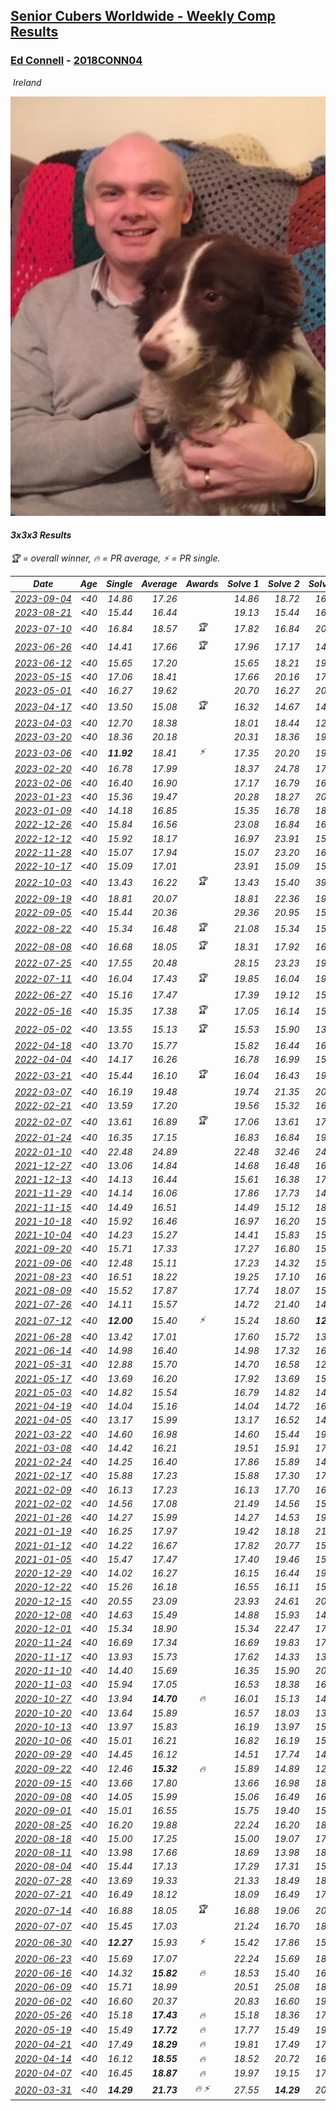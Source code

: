<style>table {white-space: nowrap;}</style>
<link rel="stylesheet" type="text/css" href="/scw-comp/css/flags.css" />

## [Senior Cubers Worldwide - Weekly Comp Results](/scw-comp/results/)
### [Ed Connell](README.md) - [2018CONN04](https://www.worldcubeassociation.org/persons/2018CONN04?event=333)

<i class="flag flag-IE" />&nbsp;Ireland

![Ed Connell](1583010027.jpg)

#### 3x3x3 Results

<span style="white-space: nowrap;">🏆 = overall winner</span>, <span style="white-space: nowrap;">🔥 = PR average</span>, <span style="white-space: nowrap;">⚡ = PR single</span>.

| Date | Age | Single | Average | Awards | Solve 1 | Solve 2 | Solve 3 | Solve 4 | Solve 5 | Video |
| :--: | :--: | --: | --: | :--: | --: | --: | --: | --: | --: | :-- |
| [2023-09-04](../../results/2023-09-04/333.md) | <40 | 14.86 | 17.26 |  | 14.86 | 18.72 | 16.10 | 17.14 | 18.55 | [Desktop](https://www.facebook.com/events/190773964023185/permalink/200451436388771) / [Mobile](https://m.facebook.com/events/190773964023185?view=permalink&id=200451436388771) |
| [2023-08-21](../../results/2023-08-21/333.md) | <40 | 15.44 | 16.44 |  | 19.13 | 15.44 | 16.26 | 17.29 | 15.76 | [Desktop](https://www.facebook.com/events/1826888371060368/permalink/1834332136982658) / [Mobile](https://m.facebook.com/events/1826888371060368?view=permalink&id=1834332136982658) |
| [2023-07-10](../../results/2023-07-10/333.md) | <40 | 16.84 | 18.57 | 🏆 | 17.82 | 16.84 | 20.50 | 28.77 | 17.39 | [Desktop](https://www.facebook.com/events/198208716234931/permalink/204202045635598) / [Mobile](https://m.facebook.com/events/198208716234931?view=permalink&id=204202045635598) |
| [2023-06-26](../../results/2023-06-26/333.md) | <40 | 14.41 | 17.66 | 🏆 | 17.96 | 17.17 | 14.41 | 18.65 | 17.86 | [Desktop](https://www.facebook.com/events/205496442461873/permalink/215719898106194) / [Mobile](https://m.facebook.com/events/205496442461873?view=permalink&id=215719898106194) |
| [2023-06-12](../../results/2023-06-12/333.md) | <40 | 15.65 | 17.20 |  | 15.65 | 18.21 | 19.22 | 16.30 | 17.08 | [Desktop](https://www.facebook.com/events/2098018943739146/permalink/2106561182884922) / [Mobile](https://m.facebook.com/events/2098018943739146?view=permalink&id=2106561182884922) |
| [2023-05-15](../../results/2023-05-15/333.md) | <40 | 17.06 | 18.41 |  | 17.66 | 20.16 | 17.06 | 17.41 | 22.96 | [Desktop](https://www.facebook.com/events/943848890264789/permalink/951518012831210) / [Mobile](https://m.facebook.com/events/943848890264789?view=permalink&id=951518012831210) |
| [2023-05-01](../../results/2023-05-01/333.md) | <40 | 16.27 | 19.62 |  | 20.70 | 16.27 | 20.45 | 19.58 | 18.82 | [Desktop](https://www.facebook.com/events/751816416413742/permalink/759574172304633) / [Mobile](https://m.facebook.com/events/751816416413742?view=permalink&id=759574172304633) |
| [2023-04-17](../../results/2023-04-17/333.md) | <40 | 13.50 | 15.08 | 🏆 | 16.32 | 14.67 | 14.26 | 19.45 | 13.50 | [Desktop](https://www.facebook.com/events/786804792820217/permalink/794022105431819) / [Mobile](https://m.facebook.com/events/786804792820217?view=permalink&id=794022105431819) |
| [2023-04-03](../../results/2023-04-03/333.md) | <40 | 12.70 | 18.38 |  | 18.01 | 18.44 | 12.70 | 20.20 | 18.68 | [Desktop](https://www.facebook.com/events/542929047949179/permalink/550138137228270) / [Mobile](https://m.facebook.com/events/542929047949179?view=permalink&id=550138137228270) |
| [2023-03-20](../../results/2023-03-20/333.md) | <40 | 18.36 | 20.18 |  | 20.31 | 18.36 | 19.68 | 20.55 | 25.74 | [Desktop](https://www.facebook.com/events/241366535002371/permalink/248910510914640) / [Mobile](https://m.facebook.com/events/241366535002371?view=permalink&id=248910510914640) |
| [2023-03-06](../../results/2023-03-06/333.md) | <40 | **11.92** | 18.41 | ⚡ | 17.35 | 20.20 | 19.96 | **11.92** | 17.91 | [Desktop](https://www.facebook.com/events/229553919432988/permalink/236063328782047) / [Mobile](https://m.facebook.com/events/229553919432988?view=permalink&id=236063328782047) |
| [2023-02-20](../../results/2023-02-20/333.md) | <40 | 16.78 | 17.99 |  | 18.37 | 24.78 | 17.22 | 18.39 | 16.78 | [Desktop](https://www.facebook.com/events/569225115154363/permalink/576604254416449) / [Mobile](https://m.facebook.com/events/569225115154363?view=permalink&id=576604254416449) |
| [2023-02-06](../../results/2023-02-06/333.md) | <40 | 16.40 | 16.90 |  | 17.17 | 16.79 | 16.40 | 16.74 | 18.87 | [Desktop](https://www.facebook.com/events/592410912725072/permalink/596207635678733) / [Mobile](https://m.facebook.com/events/592410912725072?view=permalink&id=596207635678733) |
| [2023-01-23](../../results/2023-01-23/333.md) | <40 | 15.36 | 19.47 |  | 20.28 | 18.27 | 20.81 | 15.36 | 19.86 | [Desktop](https://www.facebook.com/events/492735749600024/permalink/501334655406800) / [Mobile](https://m.facebook.com/events/492735749600024?view=permalink&id=501334655406800) |
| [2023-01-09](../../results/2023-01-09/333.md) | <40 | 14.18 | 16.85 |  | 15.35 | 16.78 | 18.42 | 14.18 | 18.80 | [Desktop](https://www.facebook.com/events/4054783058080417/permalink/4067822553443134) / [Mobile](https://m.facebook.com/events/4054783058080417?view=permalink&id=4067822553443134) |
| [2022-12-26](../../results/2022-12-26/333.md) | <40 | 15.84 | 16.56 |  | 23.08 | 16.84 | 16.55 | 16.30 | 15.84 | [Desktop](https://www.facebook.com/events/563573978559176/permalink/571770054406235) / [Mobile](https://m.facebook.com/events/563573978559176?view=permalink&id=571770054406235) |
| [2022-12-12](../../results/2022-12-12/333.md) | <40 | 15.92 | 18.17 |  | 16.97 | 23.91 | 15.92 | 16.79 | 20.76 | [Desktop](https://www.facebook.com/events/1263750814207978/permalink/1274621693120890) / [Mobile](https://m.facebook.com/events/1263750814207978?view=permalink&id=1274621693120890) |
| [2022-11-28](../../results/2022-11-28/333.md) | <40 | 15.07 | 17.94 |  | 15.07 | 23.20 | 16.84 | 17.00 | 19.97 | [Desktop](https://www.facebook.com/events/1541409726309933/permalink/1551767681940804) / [Mobile](https://m.facebook.com/events/1541409726309933?view=permalink&id=1551767681940804) |
| [2022-10-17](../../results/2022-10-17/333.md) | <40 | 15.09 | 17.01 |  | 23.91 | 15.09 | 15.20 | 15.88 | 19.94 | [Desktop](https://www.facebook.com/events/3406415112938858/permalink/3418596225054080) / [Mobile](https://m.facebook.com/events/3406415112938858?view=permalink&id=3418596225054080) |
| [2022-10-03](../../results/2022-10-03/333.md) | <40 | 13.43 | 16.22 | 🏆 | 13.43 | 15.40 | 39.39 | 17.34 | 15.93 | [Desktop](https://www.facebook.com/events/1113163972925182/permalink/1122619831979596) / [Mobile](https://m.facebook.com/events/1113163972925182?view=permalink&id=1122619831979596) |
| [2022-09-19](../../results/2022-09-19/333.md) | <40 | 18.81 | 20.07 |  | 18.81 | 22.36 | 19.81 | 19.25 | 21.16 | [Desktop](https://www.facebook.com/events/400132442274991/permalink/408930011395234) / [Mobile](https://m.facebook.com/events/400132442274991?view=permalink&id=408930011395234) |
| [2022-09-05](../../results/2022-09-05/333.md) | <40 | 15.44 | 20.36 |  | 29.36 | 20.95 | 15.44 | 20.85 | 19.27 | [Desktop](https://www.facebook.com/events/865213714460720/permalink/874201010228657) / [Mobile](https://m.facebook.com/events/865213714460720?view=permalink&id=874201010228657) |
| [2022-08-22](../../results/2022-08-22/333.md) | <40 | 15.34 | 16.48 | 🏆 | 21.08 | 15.34 | 15.63 | 17.48 | 16.33 | [Desktop](https://www.facebook.com/events/1050714292295463/permalink/1054751758558383) / [Mobile](https://m.facebook.com/events/1050714292295463?view=permalink&id=1054751758558383) |
| [2022-08-08](../../results/2022-08-08/333.md) | <40 | 16.68 | 18.05 | 🏆 | 18.31 | 17.92 | 16.68 | 17.92 | 19.91 | [Desktop](https://www.facebook.com/events/825089031814345/permalink/828350898154825) / [Mobile](https://m.facebook.com/events/825089031814345?view=permalink&id=828350898154825) |
| [2022-07-25](../../results/2022-07-25/333.md) | <40 | 17.55 | 20.48 |  | 28.15 | 23.23 | 19.50 | 18.71 | 17.55 | [Desktop](https://www.facebook.com/events/735191414262810/permalink/738730220575596) / [Mobile](https://m.facebook.com/events/735191414262810?view=permalink&id=738730220575596) |
| [2022-07-11](../../results/2022-07-11/333.md) | <40 | 16.04 | 17.43 | 🏆 | 19.85 | 16.04 | 19.76 | 16.25 | 16.28 | [Desktop](https://www.facebook.com/events/1078979143022877/permalink/1083046692616122) / [Mobile](https://m.facebook.com/events/1078979143022877?view=permalink&id=1083046692616122) |
| [2022-06-27](../../results/2022-06-27/333.md) | <40 | 15.16 | 17.47 |  | 17.39 | 19.12 | 15.16 | 15.89 | 20.61 | [Desktop](https://www.facebook.com/events/442599294039591/permalink/450374503262070) / [Mobile](https://m.facebook.com/events/442599294039591?view=permalink&id=450374503262070) |
| [2022-05-16](../../results/2022-05-16/333.md) | <40 | 15.35 | 17.38 | 🏆 | 17.05 | 16.14 | 15.35 | 21.24 | 18.96 | [Desktop](https://www.facebook.com/events/359265572736727/permalink/366720028657948) / [Mobile](https://m.facebook.com/events/359265572736727?view=permalink&id=366720028657948) |
| [2022-05-02](../../results/2022-05-02/333.md) | <40 | 13.55 | 15.13 | 🏆 | 15.53 | 15.90 | 13.55 | 21.04 | 13.96 | [Desktop](https://www.facebook.com/events/5764445473571551/permalink/5803081249707973) / [Mobile](https://m.facebook.com/events/5764445473571551?view=permalink&id=5803081249707973) |
| [2022-04-18](../../results/2022-04-18/333.md) | <40 | 13.70 | 15.77 |  | 15.82 | 16.44 | 16.83 | 15.04 | 13.70 | [Desktop](https://www.facebook.com/events/558832345492635/permalink/562602868448916) / [Mobile](https://m.facebook.com/events/558832345492635?view=permalink&id=562602868448916) |
| [2022-04-04](../../results/2022-04-04/333.md) | <40 | 14.17 | 16.26 |  | 16.78 | 16.99 | 15.70 | 14.17 | 16.31 | [Desktop](https://www.facebook.com/events/655069328915915/permalink/663067838116064) / [Mobile](https://m.facebook.com/events/655069328915915?view=permalink&id=663067838116064) |
| [2022-03-21](../../results/2022-03-21/333.md) | <40 | 15.44 | 16.10 | 🏆 | 16.04 | 16.43 | 19.52 | 15.83 | 15.44 | [Desktop](https://www.facebook.com/events/1418360898645376/permalink/1422308874917245) / [Mobile](https://m.facebook.com/events/1418360898645376?view=permalink&id=1422308874917245) |
| [2022-03-07](../../results/2022-03-07/333.md) | <40 | 16.19 | 19.48 |  | 19.74 | 21.35 | 20.81 | 17.90 | 16.19 | [Desktop](https://www.facebook.com/events/543808583529148/permalink/551140292795977) / [Mobile](https://m.facebook.com/events/543808583529148?view=permalink&id=551140292795977) |
| [2022-02-21](../../results/2022-02-21/333.md) | <40 | 13.59 | 17.20 |  | 19.56 | 15.32 | 16.71 | 21.52 | 13.59 | [Desktop](https://www.facebook.com/events/509549287201075/permalink/518439322978738) / [Mobile](https://m.facebook.com/events/509549287201075?view=permalink&id=518439322978738) |
| [2022-02-07](../../results/2022-02-07/333.md) | <40 | 13.61 | 16.89 | 🏆 | 17.06 | 13.61 | 17.12 | 16.48 | 23.60 | [Desktop](https://www.facebook.com/events/1012592279358180/permalink/1016360932314648) / [Mobile](https://m.facebook.com/events/1012592279358180?view=permalink&id=1016360932314648) |
| [2022-01-24](../../results/2022-01-24/333.md) | <40 | 16.35 | 17.15 |  | 16.83 | 16.84 | 19.76 | 17.77 | 16.35 | [Desktop](https://www.facebook.com/events/1729699367421612/permalink/1739792719745610) / [Mobile](https://m.facebook.com/events/1729699367421612?view=permalink&id=1739792719745610) |
| [2022-01-10](../../results/2022-01-10/333.md) | <40 | 22.48 | 24.89 |  | 22.48 | 32.46 | 24.07 | 23.79 | 26.82 | [Desktop](https://www.facebook.com/events/461056852143654/permalink/465058385076834) / [Mobile](https://m.facebook.com/events/461056852143654?view=permalink&id=465058385076834) |
| [2021-12-27](../../results/2021-12-27/333.md) | <40 | 13.06 | 14.84 |  | 14.68 | 16.48 | 16.33 | 13.50 | 13.06 | [Desktop](https://www.facebook.com/events/343359980546742/permalink/350449403171133) / [Mobile](https://m.facebook.com/events/343359980546742?view=permalink&id=350449403171133) |
| [2021-12-13](../../results/2021-12-13/333.md) | <40 | 14.13 | 16.44 |  | 15.61 | 16.38 | 17.45 | 14.13 | 17.32 | [Desktop](https://www.facebook.com/events/273334328175697/permalink/276993167809813) / [Mobile](https://m.facebook.com/events/273334328175697?view=permalink&id=276993167809813) |
| [2021-11-29](../../results/2021-11-29/333.md) | <40 | 14.14 | 16.06 |  | 17.86 | 17.73 | 14.82 | 15.62 | 14.14 | [Desktop](https://www.facebook.com/events/401731615009477/permalink/410269534155685) / [Mobile](https://m.facebook.com/events/401731615009477?view=permalink&id=410269534155685) |
| [2021-11-15](../../results/2021-11-15/333.md) | <40 | 14.49 | 16.51 |  | 14.49 | 15.12 | 18.92 | 18.04 | 16.37 | [Desktop](https://www.facebook.com/events/717487009641909/permalink/720652209325389) / [Mobile](https://m.facebook.com/events/717487009641909?view=permalink&id=720652209325389) |
| [2021-10-18](../../results/2021-10-18/333.md) | <40 | 15.92 | 16.46 |  | 16.97 | 16.20 | 15.92 | 16.36 | 16.83 | [Desktop](https://www.facebook.com/events/261213032615951/permalink/265375388866382) / [Mobile](https://m.facebook.com/events/261213032615951?view=permalink&id=265375388866382) |
| [2021-10-04](../../results/2021-10-04/333.md) | <40 | 14.23 | 15.27 |  | 14.41 | 15.83 | 15.57 | 26.97 | 14.23 | [Desktop](https://www.facebook.com/events/1102565390277531/permalink/1105957256605011) / [Mobile](https://m.facebook.com/events/1102565390277531?view=permalink&id=1105957256605011) |
| [2021-09-20](../../results/2021-09-20/333.md) | <40 | 15.71 | 17.33 |  | 17.27 | 16.80 | 15.71 | 18.09 | 17.93 | [Desktop](https://www.facebook.com/events/836337370416586/permalink/844169646300025) / [Mobile](https://m.facebook.com/events/836337370416586?view=permalink&id=844169646300025) |
| [2021-09-06](../../results/2021-09-06/333.md) | <40 | 12.48 | 15.11 |  | 17.23 | 14.32 | 15.82 | 12.48 | 15.20 | [Desktop](https://www.facebook.com/events/208105634636421/permalink/215865547193763) / [Mobile](https://m.facebook.com/events/208105634636421?view=permalink&id=215865547193763) |
| [2021-08-23](../../results/2021-08-23/333.md) | <40 | 16.51 | 18.22 |  | 19.25 | 17.10 | 16.51 | 18.32 | 34.41 | [Desktop](https://www.facebook.com/events/992549044856331/permalink/1001031517341417) / [Mobile](https://m.facebook.com/events/992549044856331?view=permalink&id=1001031517341417) |
| [2021-08-09](../../results/2021-08-09/333.md) | <40 | 15.52 | 17.87 |  | 17.74 | 18.07 | 15.52 | 20.00 | 17.81 | [Desktop](https://www.facebook.com/events/799005364067137/permalink/805614983406175) / [Mobile](https://m.facebook.com/events/799005364067137?view=permalink&id=805614983406175) |
| [2021-07-26](../../results/2021-07-26/333.md) | <40 | 14.11 | 15.57 |  | 14.72 | 21.40 | 14.75 | 17.23 | 14.11 | [Desktop](https://www.facebook.com/events/345405150546336/permalink/349863053433879) / [Mobile](https://m.facebook.com/events/345405150546336?view=permalink&id=349863053433879) |
| [2021-07-12](../../results/2021-07-12/333.md) | <40 | **12.00** | 15.40 | ⚡ | 15.24 | 18.60 | **12.00** | 17.40 | 13.57 | [Desktop](https://www.facebook.com/events/511699716713156/permalink/514951673054627) / [Mobile](https://m.facebook.com/events/511699716713156?view=permalink&id=514951673054627) |
| [2021-06-28](../../results/2021-06-28/333.md) | <40 | 13.42 | 17.01 |  | 17.60 | 15.72 | 13.42 | 18.90 | 17.71 | [Desktop](https://www.facebook.com/events/849999075950147/permalink/860025968280791) / [Mobile](https://m.facebook.com/events/849999075950147?view=permalink&id=860025968280791) |
| [2021-06-14](../../results/2021-06-14/333.md) | <40 | 14.98 | 16.40 |  | 14.98 | 17.32 | 16.72 | 15.44 | 17.05 | [Desktop](https://www.facebook.com/events/318989363128881/permalink/324038679290616) / [Mobile](https://m.facebook.com/events/318989363128881?view=permalink&id=324038679290616) |
| [2021-05-31](../../results/2021-05-31/333.md) | <40 | 12.88 | 15.70 |  | 14.70 | 16.58 | 12.88 | 15.83 | 17.99 | [Desktop](https://www.facebook.com/events/477312563557358/permalink/484279026194045) / [Mobile](https://m.facebook.com/events/477312563557358?view=permalink&id=484279026194045) |
| [2021-05-17](../../results/2021-05-17/333.md) | <40 | 13.69 | 16.20 |  | 17.92 | 13.69 | 15.91 | 17.25 | 15.43 | [Desktop](https://www.facebook.com/events/294093895691078/permalink/297652338668567) / [Mobile](https://m.facebook.com/events/294093895691078?view=permalink&id=297652338668567) |
| [2021-05-03](../../results/2021-05-03/333.md) | <40 | 14.82 | 15.54 |  | 16.79 | 14.82 | 14.92 | 15.36 | 16.33 | [Desktop](https://www.facebook.com/events/2542204919406396/permalink/2546705805622974) / [Mobile](https://m.facebook.com/events/2542204919406396?view=permalink&id=2546705805622974) |
| [2021-04-19](../../results/2021-04-19/333.md) | <40 | 14.04 | 15.16 |  | 14.04 | 14.72 | 16.33 | 16.79 | 14.43 | [Desktop](https://www.facebook.com/events/195346665532379/permalink/201596674907378) / [Mobile](https://m.facebook.com/events/195346665532379?view=permalink&id=201596674907378) |
| [2021-04-05](../../results/2021-04-05/333.md) | <40 | 13.17 | 15.99 |  | 13.17 | 16.52 | 14.48 | 16.96 | 19.03 | [Desktop](https://www.facebook.com/events/486157032419819/permalink/489331192102403) / [Mobile](https://m.facebook.com/events/486157032419819?view=permalink&id=489331192102403) |
| [2021-03-22](../../results/2021-03-22/333.md) | <40 | 14.60 | 16.98 |  | 14.60 | 15.44 | 19.53 | 15.97 | 19.60 | [Desktop](https://www.facebook.com/events/802754890451423/permalink/808070493253196) / [Mobile](https://m.facebook.com/events/802754890451423?view=permalink&id=808070493253196) |
| [2021-03-08](../../results/2021-03-08/333.md) | <40 | 14.42 | 16.21 |  | 19.51 | 15.91 | 17.24 | 15.49 | 14.42 | [Desktop](https://www.facebook.com/events/286026952942446/permalink/292916068920201) / [Mobile](https://m.facebook.com/events/286026952942446?view=permalink&id=292916068920201) |
| [2021-02-24](../../results/2021-02-24/333.md) | <40 | 14.25 | 16.40 |  | 17.86 | 15.89 | 14.25 | 17.44 | 15.86 | [Desktop](https://www.facebook.com/events/264199631979561/permalink/267575708308620) / [Mobile](https://m.facebook.com/events/264199631979561?view=permalink&id=267575708308620) |
| [2021-02-17](../../results/2021-02-17/333.md) | <40 | 15.88 | 17.23 |  | 15.88 | 17.30 | 17.84 | 16.54 | 17.87 | [Desktop](https://www.facebook.com/events/2846210318979915/permalink/2850026741931606) / [Mobile](https://m.facebook.com/events/2846210318979915?view=permalink&id=2850026741931606) |
| [2021-02-09](../../results/2021-02-09/333.md) | <40 | 16.13 | 17.23 |  | 16.13 | 17.70 | 16.54 | 21.74 | 17.46 | [Desktop](https://www.facebook.com/events/749806039307047/permalink/753191922301792) / [Mobile](https://m.facebook.com/events/749806039307047?view=permalink&id=753191922301792) |
| [2021-02-02](../../results/2021-02-02/333.md) | <40 | 14.56 | 17.08 |  | 21.49 | 14.56 | 15.53 | 16.93 | 18.77 | [Desktop](https://www.facebook.com/events/176364004262939/permalink/179176233981716) / [Mobile](https://m.facebook.com/events/176364004262939?view=permalink&id=179176233981716) |
| [2021-01-26](../../results/2021-01-26/333.md) | <40 | 14.27 | 15.99 |  | 14.27 | 14.53 | 19.33 | 18.40 | 15.05 | [Desktop](https://www.facebook.com/events/415506712992555/permalink/418052602737966) / [Mobile](https://m.facebook.com/events/415506712992555?view=permalink&id=418052602737966) |
| [2021-01-19](../../results/2021-01-19/333.md) | <40 | 16.25 | 17.97 |  | 19.42 | 18.18 | 21.12 | 16.32 | 16.25 | [Desktop](https://www.facebook.com/events/259430338941057/permalink/262667388617352) / [Mobile](https://m.facebook.com/events/259430338941057?view=permalink&id=262667388617352) |
| [2021-01-12](../../results/2021-01-12/333.md) | <40 | 14.22 | 16.67 |  | 17.82 | 20.77 | 15.78 | 16.40 | 14.22 | [Desktop](https://www.facebook.com/events/154842819532367/permalink/157169772633005) / [Mobile](https://m.facebook.com/events/154842819532367?view=permalink&id=157169772633005) |
| [2021-01-05](../../results/2021-01-05/333.md) | <40 | 15.47 | 17.47 |  | 17.40 | 19.46 | 15.47 | 15.54 | 20.50 | [Desktop](https://www.facebook.com/events/237822631087555/permalink/242122910657527) / [Mobile](https://m.facebook.com/events/237822631087555?view=permalink&id=242122910657527) |
| [2020-12-29](../../results/2020-12-29/333.md) | <40 | 14.02 | 16.27 |  | 16.15 | 16.44 | 19.59 | 16.21 | 14.02 | [Desktop](https://www.facebook.com/events/807437066779451/permalink/809979709858520) / [Mobile](https://m.facebook.com/events/807437066779451?view=permalink&id=809979709858520) |
| [2020-12-22](../../results/2020-12-22/333.md) | <40 | 15.26 | 16.18 |  | 16.55 | 16.11 | 15.26 | 16.65 | 15.89 | [Desktop](https://www.facebook.com/events/758481858355136/permalink/762336287969693) / [Mobile](https://m.facebook.com/events/758481858355136?view=permalink&id=762336287969693) |
| [2020-12-15](../../results/2020-12-15/333.md) | <40 | 20.55 | 23.09 |  | 23.93 | 24.61 | 20.55 | 23.91 | 21.44 | [Desktop](https://www.facebook.com/events/804969103386330/permalink/807245639825343) / [Mobile](https://m.facebook.com/events/804969103386330?view=permalink&id=807245639825343) |
| [2020-12-08](../../results/2020-12-08/333.md) | <40 | 14.63 | 15.49 |  | 14.88 | 15.93 | 14.63 | 25.48 | 15.65 | [Desktop](https://www.facebook.com/events/1026387727837469/permalink/1029621877514054) / [Mobile](https://m.facebook.com/events/1026387727837469?view=permalink&id=1029621877514054) |
| [2020-12-01](../../results/2020-12-01/333.md) | <40 | 15.34 | 18.90 |  | 15.34 | 22.47 | 17.12 | 21.22 | 18.35 | [Desktop](https://www.facebook.com/events/456949201957439/permalink/461227744862918) / [Mobile](https://m.facebook.com/events/456949201957439?view=permalink&id=461227744862918) |
| [2020-11-24](../../results/2020-11-24/333.md) | <40 | 16.69 | 17.34 |  | 16.69 | 19.83 | 17.25 | 17.60 | 17.16 | [Desktop](https://www.facebook.com/events/418254925863499/permalink/422357595453232) / [Mobile](https://m.facebook.com/events/418254925863499?view=permalink&id=422357595453232) |
| [2020-11-17](../../results/2020-11-17/333.md) | <40 | 13.93 | 15.73 |  | 17.62 | 14.33 | 13.93 | 16.40 | 16.46 | [Desktop](https://www.facebook.com/events/770207250227350/permalink/774131219834953) / [Mobile](https://m.facebook.com/events/770207250227350?view=permalink&id=774131219834953) |
| [2020-11-10](../../results/2020-11-10/333.md) | <40 | 14.40 | 15.69 |  | 16.35 | 15.90 | 20.72 | 14.83 | 14.40 | [Desktop](https://www.facebook.com/events/355672432175632/permalink/359167485159460) / [Mobile](https://m.facebook.com/events/355672432175632?view=permalink&id=359167485159460) |
| [2020-11-03](../../results/2020-11-03/333.md) | <40 | 15.94 | 17.05 |  | 16.53 | 18.38 | 16.24 | 18.75 | 15.94 | [Desktop](https://www.facebook.com/events/1239637256416110/permalink/1244085562637946) / [Mobile](https://m.facebook.com/events/1239637256416110?view=permalink&id=1244085562637946) |
| [2020-10-27](../../results/2020-10-27/333.md) | <40 | 13.94 | **14.70** | 🔥 | 16.01 | 15.13 | 14.30 | 14.68 | 13.94 | [Desktop](https://www.facebook.com/events/2645965315652815/permalink/2669696039946409) / [Mobile](https://m.facebook.com/events/2645965315652815?view=permalink&id=2669696039946409) |
| [2020-10-20](../../results/2020-10-20/333.md) | <40 | 13.64 | 15.89 |  | 16.57 | 18.03 | 13.64 | 15.10 | 16.00 | [Desktop](https://www.facebook.com/events/2855876438029747/permalink/2867546853529372) / [Mobile](https://m.facebook.com/events/2855876438029747?view=permalink&id=2867546853529372) |
| [2020-10-13](../../results/2020-10-13/333.md) | <40 | 13.97 | 15.83 |  | 16.19 | 13.97 | 15.07 | 19.75 | 16.23 | [Desktop](https://www.facebook.com/events/2855876438029747/permalink/2862401984043859) / [Mobile](https://m.facebook.com/events/2855876438029747?view=permalink&id=2862401984043859) |
| [2020-10-06](../../results/2020-10-06/333.md) | <40 | 15.01 | 16.21 |  | 16.82 | 16.19 | 15.63 | 15.01 | 17.18 | [Desktop](https://www.facebook.com/events/2645965315652815/permalink/2649943395255007) / [Mobile](https://m.facebook.com/events/2645965315652815?view=permalink&id=2649943395255007) |
| [2020-09-29](../../results/2020-09-29/333.md) | <40 | 14.45 | 16.12 |  | 14.51 | 17.74 | 14.45 | 16.11 | 19.03 | [Desktop](https://www.facebook.com/events/1202263490156156/permalink/1206730873042751) / [Mobile](https://m.facebook.com/events/1202263490156156?view=permalink&id=1206730873042751) |
| [2020-09-22](../../results/2020-09-22/333.md) | <40 | 12.46 | **15.32** | 🔥 | 15.89 | 14.89 | 12.46 | 16.80 | 15.18 | [Desktop](https://www.facebook.com/events/349197636276246/permalink/352437015952308) / [Mobile](https://m.facebook.com/events/349197636276246?view=permalink&id=352437015952308) |
| [2020-09-15](../../results/2020-09-15/333.md) | <40 | 13.66 | 17.80 |  | 13.66 | 16.98 | 18.21 | 18.22 | 18.52 | [Desktop](https://www.facebook.com/events/3404368289613252/permalink/3421843714532376) / [Mobile](https://m.facebook.com/events/3404368289613252?view=permalink&id=3421843714532376) |
| [2020-09-08](../../results/2020-09-08/333.md) | <40 | 14.05 | 15.99 |  | 15.06 | 16.49 | 16.59 | 14.05 | 16.43 | [Desktop](https://www.facebook.com/events/660661614881054/permalink/664232791190603) / [Mobile](https://m.facebook.com/events/660661614881054?view=permalink&id=664232791190603) |
| [2020-09-01](../../results/2020-09-01/333.md) | <40 | 15.01 | 16.55 |  | 15.75 | 19.40 | 15.01 | 17.58 | 16.31 | [Desktop](https://www.facebook.com/events/652945192290048/permalink/658566088394625) / [Mobile](https://m.facebook.com/events/652945192290048?view=permalink&id=658566088394625) |
| [2020-08-25](../../results/2020-08-25/333.md) | <40 | 16.20 | 19.88 |  | 22.24 | 16.20 | 18.67 | 20.30 | 20.68 | [Desktop](https://www.facebook.com/events/2812216602434889/permalink/2818220558501160) / [Mobile](https://m.facebook.com/events/2812216602434889?view=permalink&id=2818220558501160) |
| [2020-08-18](../../results/2020-08-18/333.md) | <40 | 15.00 | 17.25 |  | 15.00 | 19.07 | 17.23 | 18.31 | 16.20 | [Desktop](https://www.facebook.com/events/357518755418063/permalink/362317311604874) / [Mobile](https://m.facebook.com/events/357518755418063?view=permalink&id=362317311604874) |
| [2020-08-11](../../results/2020-08-11/333.md) | <40 | 13.98 | 17.66 |  | 18.69 | 13.98 | 18.26 | 19.24 | 16.04 | [Desktop](https://www.facebook.com/events/338631130511019/permalink/342505180123614) / [Mobile](https://m.facebook.com/events/338631130511019?view=permalink&id=342505180123614) |
| [2020-08-04](../../results/2020-08-04/333.md) | <40 | 15.44 | 17.13 |  | 17.29 | 17.31 | 15.44 | 19.00 | 16.80 | [Desktop](https://www.facebook.com/events/748440219235440/permalink/751568872255908) / [Mobile](https://m.facebook.com/events/748440219235440?view=permalink&id=751568872255908) |
| [2020-07-28](../../results/2020-07-28/333.md) | <40 | 13.69 | 19.33 |  | 21.33 | 18.49 | 18.18 | 13.69 | 23.52 | [Desktop](https://www.facebook.com/events/708566320000803/permalink/711774993013269) / [Mobile](https://m.facebook.com/events/708566320000803?view=permalink&id=711774993013269) |
| [2020-07-21](../../results/2020-07-21/333.md) | <40 | 16.49 | 18.12 |  | 18.09 | 16.49 | 17.83 | 18.44 | 19.06 | [Desktop](https://www.facebook.com/events/1842039515939197/permalink/1845901792219636) / [Mobile](https://m.facebook.com/events/1842039515939197?view=permalink&id=1845901792219636) |
| [2020-07-14](../../results/2020-07-14/333.md) | <40 | 16.88 | 18.05 | 🏆 | 16.88 | 19.06 | 20.61 | 16.94 | 18.15 | [Desktop](https://www.facebook.com/events/1157754364595802/permalink/1161736564197582) / [Mobile](https://m.facebook.com/events/1157754364595802?view=permalink&id=1161736564197582) |
| [2020-07-07](../../results/2020-07-07/333.md) | <40 | 15.45 | 17.03 |  | 21.24 | 16.70 | 18.03 | 15.45 | 16.35 | [Desktop](https://www.facebook.com/events/271667090769235/permalink/274227360513208) / [Mobile](https://m.facebook.com/events/271667090769235?view=permalink&id=274227360513208) |
| [2020-06-30](../../results/2020-06-30/333.md) | <40 | **12.27** | 15.93 | ⚡ | 15.42 | 17.86 | 15.47 | **12.27** | 16.89 | [Desktop](https://www.facebook.com/events/679860472562391/permalink/682342735647498) / [Mobile](https://m.facebook.com/events/679860472562391?view=permalink&id=682342735647498) |
| [2020-06-23](../../results/2020-06-23/333.md) | <40 | 15.69 | 17.07 |  | 22.24 | 15.69 | 18.07 | 16.78 | 16.36 | [Desktop](https://www.facebook.com/events/722150235200875/permalink/724947131587852) / [Mobile](https://m.facebook.com/events/722150235200875?view=permalink&id=724947131587852) |
| [2020-06-16](../../results/2020-06-16/333.md) | <40 | 14.32 | **15.82** | 🔥 | 18.53 | 15.40 | 16.74 | 15.32 | 14.32 | [Desktop](https://www.facebook.com/events/604103587178706/permalink/607127260209672) / [Mobile](https://m.facebook.com/events/604103587178706?view=permalink&id=607127260209672) |
| [2020-06-09](../../results/2020-06-09/333.md) | <40 | 15.71 | 18.99 |  | 20.51 | 25.08 | 18.51 | 15.71 | 17.95 | [Desktop](https://www.facebook.com/events/903549840109576/permalink/906639443133949) / [Mobile](https://m.facebook.com/events/903549840109576?view=permalink&id=906639443133949) |
| [2020-06-02](../../results/2020-06-02/333.md) | <40 | 16.60 | 20.37 |  | 20.83 | 16.60 | 19.96 | 21.15 | 20.32 | [Desktop](https://www.facebook.com/events/3373950429496747/permalink/3381554995402957) / [Mobile](https://m.facebook.com/events/3373950429496747?view=permalink&id=3381554995402957) |
| [2020-05-26](../../results/2020-05-26/333.md) | <40 | 15.18 | **17.43** | 🔥 | 15.18 | 18.36 | 17.98 | 15.95 | 18.95 | [Desktop](https://www.facebook.com/events/688407551989463/permalink/691154921714726) / [Mobile](https://m.facebook.com/events/688407551989463?view=permalink&id=691154921714726) |
| [2020-05-19](../../results/2020-05-19/333.md) | <40 | 15.49 | **17.72** | 🔥 | 17.77 | 15.49 | 19.59 | 19.38 | 16.02 | [Desktop](https://www.facebook.com/events/1880761498725633/permalink/1885616124906837) / [Mobile](https://m.facebook.com/events/1880761498725633?view=permalink&id=1885616124906837) |
| [2020-04-21](../../results/2020-04-21/333.md) | <40 | 17.49 | **18.29** | 🔥 | 19.81 | 17.49 | 17.96 | 19.35 | 17.55 | [Desktop](https://www.facebook.com/events/880278499062375/permalink/883228898767335) / [Mobile](https://m.facebook.com/events/880278499062375?view=permalink&id=883228898767335) |
| [2020-04-14](../../results/2020-04-14/333.md) | <40 | 16.12 | **18.55** | 🔥 | 18.52 | 20.72 | 16.41 | 16.12 | 22.27 | [Desktop](https://www.facebook.com/events/982619255468618/permalink/985739345156609) / [Mobile](https://m.facebook.com/events/982619255468618?view=permalink&id=985739345156609) |
| [2020-04-07](../../results/2020-04-07/333.md) | <40 | 16.45 | **18.87** | 🔥 | 19.97 | 19.15 | 17.50 | 16.45 | 20.07 | [Desktop](https://www.facebook.com/events/510082903229069/permalink/511553629748663) / [Mobile](https://m.facebook.com/events/510082903229069?view=permalink&id=511553629748663) |
| [2020-03-31](../../results/2020-03-31/333.md) | <40 | **14.29** | **21.73** | 🔥 ⚡ | 27.55 | **14.29** | 20.14 | 20.80 | 24.26 | [Desktop](https://www.facebook.com/events/207898257161923/permalink/209185620366520) / [Mobile](https://m.facebook.com/events/207898257161923?view=permalink&id=209185620366520) |


<!-- Global site tag (gtag.js) - Google Analytics -->
<script async src="https://www.googletagmanager.com/gtag/js?id=UA-86348435-3"></script>
<script>window.dataLayer = window.dataLayer || []; function gtag() {dataLayer.push(arguments);} gtag('js', new Date()); gtag('config', 'UA-86348435-3');</script>

